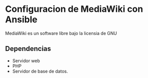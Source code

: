 # Configuracion de MediaWiki con Ansible #

MediaWiki es un software libre bajo la licensia de GNU

## Dependencias ##

- Servidor web
- PHP
- Servidor de base de datos.
